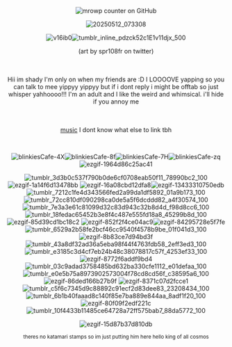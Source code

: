 
<div align="center"> 

![mrowp counter on GitHub](https://komarev.com/ghpvc/?username=H2-WHOA&color=d6265e&label=MEEMOS)


![20250512_073308](https://github.com/user-attachments/assets/191b3569-936f-4cea-8a87-e3467ee2d29e)



 ![v16ib0](https://github.com/user-attachments/assets/89464ff3-58dc-40ba-a90e-4b46a7ca9252)![tumblr_inline_pdzck52c1E1v11djx_500](https://github.com/user-attachments/assets/93ade16b-ae7d-4fbe-8f2e-642ed274cdeb) 

(art by spr108fr on twitter)
<br />
<br />
<br />

<div align="center"> Hii im shady I'm only on when my friends are :D I LOOOOVE yapping so you can talk to mee yippyy yippyy but if i dont reply i might be offtab so just whisper yahhoooo!!! I'm an adult and I like the weird and whimsical. i'll hide if you annoy me
<br />
<br />
<br />

[music](https://open.spotify.com/playlist/5oLVzeiwUJrRtdJVKeSkGH?si=5b0df8749fb34719) I dont know what else to link tbh

<br />




![blinkiesCafe-4X](https://github.com/user-attachments/assets/7b80c886-7087-4497-9a46-6842437d8a60)![blinkiesCafe-8f](https://github.com/user-attachments/assets/9cedf9de-d056-4cee-8a2d-beb625a820cc)![blinkiesCafe-7H](https://github.com/user-attachments/assets/f3faca90-b9d0-494d-abb8-bfd0a1279443)![blinkiesCafe-zq](https://github.com/user-attachments/assets/52ebc22b-137c-42c4-9790-db5321396f6d)![ezgif-1964d86c25ac41](https://github.com/user-attachments/assets/5251322e-5d01-4ce5-b293-ab2bf468b3f8)









 ![tumblr_3d3b0c537f790b0de6cf0708eab50f11_78990bc2_100](https://github.com/user-attachments/assets/6822dcda-3d37-430d-a7ac-3ccd832e4895) ![ezgif-1a14f6d13478bb](https://github.com/user-attachments/assets/fc6f01d6-5247-4d74-8824-df737c7798ae) ![ezgif-16a08cbd12dfa8](https://github.com/user-attachments/assets/cd3cfaeb-4ecc-4533-94f7-69bf891f0a4a)![ezgif-13433310750edb](https://github.com/user-attachments/assets/876d141a-9dd7-4a98-b9a8-9710a7e1dabb) ![tumblr_7212c1fe4d343566fed2a99da1df5892_01a9b173_100](https://github.com/user-attachments/assets/4f49f877-bfef-44a8-b9c9-939a581a8c6d) ![tumblr_72cc810df090298ca0de5a5f6dcddd82_a4f30574_100](https://github.com/user-attachments/assets/cd15f7ec-2b44-49eb-bc25-98a3bd40af0c) ![tumblr_7e3a3e61c81099d32c83d943c32b8d4d_f98d8cc6_100](https://github.com/user-attachments/assets/7179fbbf-34c5-4cc5-9d77-2319f32d2c8a) ![tumblr_18fedac65452b3e8f4c487e555fd18a8_45299b8d_100](https://github.com/user-attachments/assets/f69f68a6-e035-4fbe-b594-9025b185f8a2)![ezgif-85d39cd1bc18c2](https://github.com/user-attachments/assets/ea49bb5a-4928-4edc-b80c-4968af9e92a7)  ![ezgif-852f2f4ce04ac9](https://github.com/user-attachments/assets/56796211-d154-4bef-9ae6-86ba1b218dc0)![ezgif-84295728e5f7fe](https://github.com/user-attachments/assets/0d16830e-b718-4f80-b4a4-b01c1797c4a4)![tumblr_6529a2b58fe2bcf46cc9540f4578b9be_01f041d3_100](https://github.com/user-attachments/assets/ae3b01ab-0486-40cc-8d94-a3089866063a)![ezgif-8b83ce7d94bd3f](https://github.com/user-attachments/assets/46b1bb85-e572-4b3e-889c-de39e895134e)![tumblr_43a8df32ad36a5eba98f44f4763fdb58_2eff3ed3_100](https://github.com/user-attachments/assets/fe2d54bb-d8df-4c2c-87e5-ceb50b6a7fe3)![tumblr_e3185c3d4cf7eb24b48c38078817c57f_4253ef33_100](https://github.com/user-attachments/assets/c0405865-826b-4469-a756-f0e43bffd3fd)![ezgif-8772f6addf9bd4](https://github.com/user-attachments/assets/aa8ccdf3-598e-40f0-9a80-032a7b878410)![tumblr_03c9adad3758485bd632ba330cfe1112_e01defaa_100](https://github.com/user-attachments/assets/b4a26647-2224-496e-a329-581d369f70d0)![tumblr_e0e5b75a8973902573004f78cd8cd56f_c38595a6_100](https://github.com/user-attachments/assets/95aa9643-abcd-449d-ab64-9d00fc55a2c4)![ezgif-86ded166b27b9f](https://github.com/user-attachments/assets/3d54d300-9c00-4954-b132-991d129a3755) ![ezgif-8371c07d2fcce1](https://github.com/user-attachments/assets/b20772b5-e607-4ed2-9f8d-371f29f523cd) ![tumblr_c5f6c7345d9c88892c91ecf2d83dee83_23208434_100](https://github.com/user-attachments/assets/d9f75201-741a-46c2-991f-239d5279a986) ![tumblr_6b1b40faaad8c140f85e7ba889e844aa_8adf1f20_100](https://github.com/user-attachments/assets/51fca198-b83c-4ecf-90d5-18784e28c2b2) ![ezgif-80f09f2edf221c](https://github.com/user-attachments/assets/7ace26e4-11c4-4a1e-ae8f-49813b79a13c) ![tumblr_10f4433b11485ce64728a72ff575bab7_88da5772_100](https://github.com/user-attachments/assets/35057d0f-5f55-4e1c-8802-b2dc095bdeb4)





























 




![ezgif-15d87b37d810db](https://github.com/user-attachments/assets/05ccad94-e6c1-416a-91a1-986e672182e4)


<p style="text-align: center;"><sub>theres no katamari stamps so im just putting him here hello king of all cosmos </sub></p>


